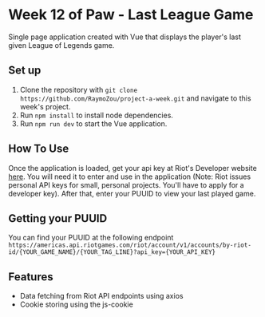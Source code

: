 # Week 12 of Paw - Last League Game

Single page application created with Vue that displays the player's last given League of Legends game.

## Set up
1. Clone the repository with `git clone https://github.com/RaymoZou/project-a-week.git` and navigate to this week's project.
2. Run `npm install` to install node dependencies.
3. Run `npm run dev` to start the Vue application.

## How To Use
Once the application is loaded, get your api key at Riot's Developer website [here](https://developer.riotgames.com/). You will
need it to enter and use in the application (Note: Riot issues personal API keys for small, personal projects. You'll have to apply
for a developer key). After that, enter your PUUID to view your last played game.

## Getting your PUUID
You can find your PUUID at the following endpoint `https://americas.api.riotgames.com/riot/account/v1/accounts/by-riot-id/{YOUR_GAME_NAME}/{YOUR_TAG_LINE}?api_key={YOUR_API_KEY}`

## Features
- Data fetching from Riot API endpoints using axios
- Cookie storing using the js-cookie
